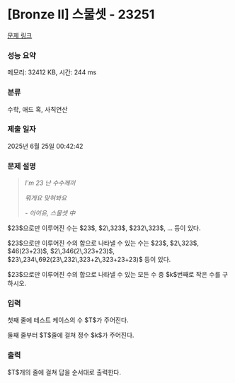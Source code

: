 # [Bronze II] 스물셋 - 23251 

[문제 링크](https://www.acmicpc.net/problem/23251) 

### 성능 요약

메모리: 32412 KB, 시간: 244 ms

### 분류

수학, 애드 혹, 사칙연산

### 제출 일자

2025년 6월 25일 00:42:42

### 문제 설명

<blockquote>
<p><em>I'm 23 난 수수께끼</em></p>

<p><em>뭐게요 맞혀봐요</em></p>

<p><em>- 아이유, 스물셋 中</em></p>
</blockquote>

<p>$23$으로만 이루어진 수는 $23$, $2\,323$, $232\,323$, … 등이 있다. </p>

<p>$23$으로만 이루어진 수의 합으로 나타낼 수 있는 수는 $23$, $2\,323$, $46(23+23)$, $2\,346(2\,323+23)$, $23\,234\,692(23\,232\,323+2\,323+23+23)$ 등이 있다. </p>

<p>$23$으로만 이루어진 수의 합으로 나타낼 수 있는 모든 수 중 $k$번째로 작은 수를 구하시오.</p>

### 입력 

 <p>첫째 줄에 테스트 케이스의 수 $T$가 주어진다.</p>

<p>둘째 줄부터 $T$줄에 걸쳐 정수 $k$가 주어진다.</p>

### 출력 

 <p>$T$개의 줄에 걸쳐 답을 순서대로 출력한다.</p>

